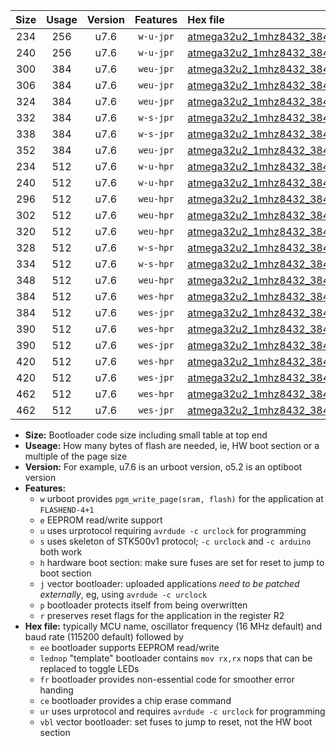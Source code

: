 |Size|Usage|Version|Features|Hex file|
|:-:|:-:|:-:|:-:|:--|
|234|256|u7.6|`w-u-jpr`|[atmega32u2_1mhz8432_38400bps_ur_vbl.hex](https://raw.githubusercontent.com/stefanrueger/urboot/main/atmega32u2_1mhz8432_38400bps_ur_vbl.hex)|
|240|256|u7.6|`w-u-jpr`|[atmega32u2_1mhz8432_38400bps_lednop_ur_vbl.hex](https://raw.githubusercontent.com/stefanrueger/urboot/main/atmega32u2_1mhz8432_38400bps_lednop_ur_vbl.hex)|
|300|384|u7.6|`weu-jpr`|[atmega32u2_1mhz8432_38400bps_ee_ur_vbl.hex](https://raw.githubusercontent.com/stefanrueger/urboot/main/atmega32u2_1mhz8432_38400bps_ee_ur_vbl.hex)|
|306|384|u7.6|`weu-jpr`|[atmega32u2_1mhz8432_38400bps_ee_lednop_ur_vbl.hex](https://raw.githubusercontent.com/stefanrueger/urboot/main/atmega32u2_1mhz8432_38400bps_ee_lednop_ur_vbl.hex)|
|324|384|u7.6|`weu-jpr`|[atmega32u2_1mhz8432_38400bps_ee_lednop_fr_ur_vbl.hex](https://raw.githubusercontent.com/stefanrueger/urboot/main/atmega32u2_1mhz8432_38400bps_ee_lednop_fr_ur_vbl.hex)|
|332|384|u7.6|`w-s-jpr`|[atmega32u2_1mhz8432_38400bps_vbl.hex](https://raw.githubusercontent.com/stefanrueger/urboot/main/atmega32u2_1mhz8432_38400bps_vbl.hex)|
|338|384|u7.6|`w-s-jpr`|[atmega32u2_1mhz8432_38400bps_lednop_vbl.hex](https://raw.githubusercontent.com/stefanrueger/urboot/main/atmega32u2_1mhz8432_38400bps_lednop_vbl.hex)|
|352|384|u7.6|`weu-jpr`|[atmega32u2_1mhz8432_38400bps_ee_lednop_fr_ce_ur_vbl.hex](https://raw.githubusercontent.com/stefanrueger/urboot/main/atmega32u2_1mhz8432_38400bps_ee_lednop_fr_ce_ur_vbl.hex)|
|234|512|u7.6|`w-u-hpr`|[atmega32u2_1mhz8432_38400bps_ur.hex](https://raw.githubusercontent.com/stefanrueger/urboot/main/atmega32u2_1mhz8432_38400bps_ur.hex)|
|240|512|u7.6|`w-u-hpr`|[atmega32u2_1mhz8432_38400bps_lednop_ur.hex](https://raw.githubusercontent.com/stefanrueger/urboot/main/atmega32u2_1mhz8432_38400bps_lednop_ur.hex)|
|296|512|u7.6|`weu-hpr`|[atmega32u2_1mhz8432_38400bps_ee_ur.hex](https://raw.githubusercontent.com/stefanrueger/urboot/main/atmega32u2_1mhz8432_38400bps_ee_ur.hex)|
|302|512|u7.6|`weu-hpr`|[atmega32u2_1mhz8432_38400bps_ee_lednop_ur.hex](https://raw.githubusercontent.com/stefanrueger/urboot/main/atmega32u2_1mhz8432_38400bps_ee_lednop_ur.hex)|
|320|512|u7.6|`weu-hpr`|[atmega32u2_1mhz8432_38400bps_ee_lednop_fr_ur.hex](https://raw.githubusercontent.com/stefanrueger/urboot/main/atmega32u2_1mhz8432_38400bps_ee_lednop_fr_ur.hex)|
|328|512|u7.6|`w-s-hpr`|[atmega32u2_1mhz8432_38400bps.hex](https://raw.githubusercontent.com/stefanrueger/urboot/main/atmega32u2_1mhz8432_38400bps.hex)|
|334|512|u7.6|`w-s-hpr`|[atmega32u2_1mhz8432_38400bps_lednop.hex](https://raw.githubusercontent.com/stefanrueger/urboot/main/atmega32u2_1mhz8432_38400bps_lednop.hex)|
|348|512|u7.6|`weu-hpr`|[atmega32u2_1mhz8432_38400bps_ee_lednop_fr_ce_ur.hex](https://raw.githubusercontent.com/stefanrueger/urboot/main/atmega32u2_1mhz8432_38400bps_ee_lednop_fr_ce_ur.hex)|
|384|512|u7.6|`wes-hpr`|[atmega32u2_1mhz8432_38400bps_ee.hex](https://raw.githubusercontent.com/stefanrueger/urboot/main/atmega32u2_1mhz8432_38400bps_ee.hex)|
|384|512|u7.6|`wes-jpr`|[atmega32u2_1mhz8432_38400bps_ee_vbl.hex](https://raw.githubusercontent.com/stefanrueger/urboot/main/atmega32u2_1mhz8432_38400bps_ee_vbl.hex)|
|390|512|u7.6|`wes-hpr`|[atmega32u2_1mhz8432_38400bps_ee_lednop.hex](https://raw.githubusercontent.com/stefanrueger/urboot/main/atmega32u2_1mhz8432_38400bps_ee_lednop.hex)|
|390|512|u7.6|`wes-jpr`|[atmega32u2_1mhz8432_38400bps_ee_lednop_vbl.hex](https://raw.githubusercontent.com/stefanrueger/urboot/main/atmega32u2_1mhz8432_38400bps_ee_lednop_vbl.hex)|
|420|512|u7.6|`wes-hpr`|[atmega32u2_1mhz8432_38400bps_ee_lednop_fr.hex](https://raw.githubusercontent.com/stefanrueger/urboot/main/atmega32u2_1mhz8432_38400bps_ee_lednop_fr.hex)|
|420|512|u7.6|`wes-jpr`|[atmega32u2_1mhz8432_38400bps_ee_lednop_fr_vbl.hex](https://raw.githubusercontent.com/stefanrueger/urboot/main/atmega32u2_1mhz8432_38400bps_ee_lednop_fr_vbl.hex)|
|462|512|u7.6|`wes-hpr`|[atmega32u2_1mhz8432_38400bps_ee_lednop_fr_ce.hex](https://raw.githubusercontent.com/stefanrueger/urboot/main/atmega32u2_1mhz8432_38400bps_ee_lednop_fr_ce.hex)|
|462|512|u7.6|`wes-jpr`|[atmega32u2_1mhz8432_38400bps_ee_lednop_fr_ce_vbl.hex](https://raw.githubusercontent.com/stefanrueger/urboot/main/atmega32u2_1mhz8432_38400bps_ee_lednop_fr_ce_vbl.hex)|

- **Size:** Bootloader code size including small table at top end
- **Useage:** How many bytes of flash are needed, ie, HW boot section or a multiple of the page size
- **Version:** For example, u7.6 is an urboot version, o5.2 is an optiboot version
- **Features:**
  + `w` urboot provides `pgm_write_page(sram, flash)` for the application at `FLASHEND-4+1`
  + `e` EEPROM read/write support
  + `u` uses urprotocol requiring `avrdude -c urclock` for programming
  + `s` uses skeleton of STK500v1 protocol; `-c urclock` and `-c arduino` both work
  + `h` hardware boot section: make sure fuses are set for reset to jump to boot section
  + `j` vector bootloader: uploaded applications *need to be patched externally*, eg, using `avrdude -c urclock`
  + `p` bootloader protects itself from being overwritten
  + `r` preserves reset flags for the application in the register R2
- **Hex file:** typically MCU name, oscillator frequency (16 MHz default) and baud rate (115200 default) followed by
  + `ee` bootloader supports EEPROM read/write
  + `lednop` "template" bootloader contains `mov rx,rx` nops that can be replaced to toggle LEDs
  + `fr` bootloader provides non-essential code for smoother error handing
  + `ce` bootloader provides a chip erase command
  + `ur` uses urprotocol and requires `avrdude -c urclock` for programming
  + `vbl` vector bootloader: set fuses to jump to reset, not the HW boot section
